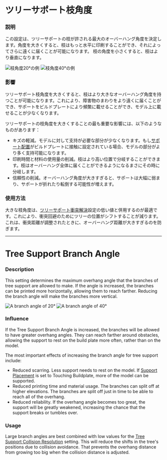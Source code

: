 ツリーサポート枝角度
====
### **説明**
この設定は、ツリーサポートの枝が許される最大のオーバーハング角度を決定します。角度を大きくすると、枝はもっと水平に印刷することができ、それによってさらに遠くに届くことが可能になります。 枝の角度を小さくすると、枝はより垂直になります。

![枝角度20°の例](../images/support_tree_angle_20.png)
![枝角度40°の例](../images/support_tree_angle_40.png)

### **影響**
ツリーサポート枝角度を大きくすると、枝はより大きなオーバーハング角度を持つことが可能になります。これにより、障害物のまわりをより遠くに届くことができ、サポートをビルドプレートにより頻繁に載せることができ、モデル上に載せることが少なくなります。

ツリーサポートの枝角度を大きくすることの最も重要な影響には、以下のようなものがあります：
* キズの軽減。モデルに対して支持が必要な部分が少なくなります。もし[サポート配置](../support/support_type.md)がビルドプレートに接触に設定されている場合、モデルの部分がより多く支持可能になります。
* 印刷時間と材料の使用量の削減。枝はより高い位置で分岐することができます。枝はオーバーハング全体に届くことができるようになるまさにその時に分岐します。
* 信頼性の削減。オーバーハング角度が大きすぎると、サポートは大幅に弱まり、サポートが折れたり転倒する可能性が増えます。

### **使用方法**
大きな枝角度は、[ツリーサポート衝突解決](support_tree_collision_resolution.md)設定の低い値と併用するのが最適です。これにより、衝突回避のためにツリーの位置がシフトすることが減ります。これは、衝突距離が調整されたときに、オーバーハング距離が大きすぎるのを防ぎます。

---

Tree Support Branch Angle
====
### **Description**
This setting determines the maximum overhang angle that the branches of tree support are allowed to make. If the angle is increased, the branches can be printed more horizontally, allowing them to reach farther. Reducing the branch angle will make the branches more vertical.

![A branch angle of 20°](../images/support_tree_angle_20.png)
![A branch angle of 40°](../images/support_tree_angle_40.png)

### **Influence**
If the Tree Support Branch Angle is increased, the branches will be allowed to have greater overhang angles. They can reach farther around obstacles, allowing the support to rest on the build plate more often, rather than on the model.

The most important effects of increasing the branch angle for tree support include:
* Reduced scarring. Less support needs to rest on the model. If [Support Placement](../support/support_type.md) is set to Touching Buildplate, more of the model can be supported.
* Reduced printing time and material usage. The branches can split off at higher elevations. The branches are split off just in time to be able to reach all of the overhang.
* Reduced reliability. If the overhang angle becomes too great, the support will be greatly weakened, increasing the chance that the support breaks or tumbles over.

### **Usage**
Large branch angles are best combined with low values for the [Tree Support Collision Resolution](support_tree_collision_resolution.md) setting. This will reduce the shifts in the tree's positions due to collision avoidance. That prevents the overhang distance from growing too big when the collision distance is adjusted.